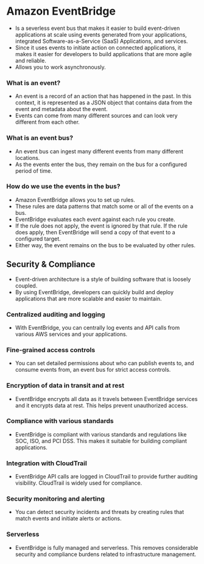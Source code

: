# Amazon EventBridge
- Is a severless event bus that makes it easier to build event-driven applications at scale
using events generated from your applications, integrated Software-as-a-Service (SaaS) Applications,
and services.
- Since it uses events to initiate action on connected applications, it makes it
easier for developers to build applications that are more agile and reliable.
- Allows you to work asynchronously.

### What is an event?
- An event is a record of an action that has happened in the past. In this context, it is 
represented as a JSON object that contains data from the event and metadata about the event.
- Events can come from many different sources and can look very different from each other.

### What is an event bus?
- An event bus can ingest many different events from many different locations. 
- As the events enter the bus, they remain on the bus for a configured period of time.

### How do we use the events in the bus?
- Amazon EventBridge allows you to set up rules. 
- These rules are data patterns that match some or all of the events on a bus. 
- EventBridge evaluates each event against each rule you create. 
- If the rule does not apply, the event is ignored by that rule. If the rule does apply, 
then EventBridge will send a copy of that event to a configured target. 
- Either way, the event remains on the bus to be evaluated by other rules.

## Security & Compliance
- Event-driven architecture is a style of building software that is loosely coupled.
- By using EventBridge, developers can quickly build and deploy applications that are 
more scalable and easier to maintain.

### Centralized auditing and logging
- With EventBridge, you can centrally log events and API calls from various AWS services 
and your applications.

### Fine-grained access controls
- You can set detailed permissions about who can publish events to, and consume events from, 
an event bus for strict access controls.

### Encryption of data in transit and at rest
- EventBridge encrypts all data as it travels between EventBridge services and it encrypts 
data at rest. This helps prevent unauthorized access.

### Compliance with various standards
- EventBridge is compliant with various standards and regulations like SOC, ISO, and PCI 
DSS. This makes it suitable for building compliant applications.

### Integration with CloudTrail
- EventBridge API calls are logged in CloudTrail to provide further auditing visibility.
CloudTrail is widely used for compliance.

### Security monitoring and alerting
- You can detect security incidents and threats by creating rules that match events and 
initiate alerts or actions.

### Serverless
- EventBridge is fully managed and serverless. This removes considerable security and 
compliance burdens related to infrastructure management.
